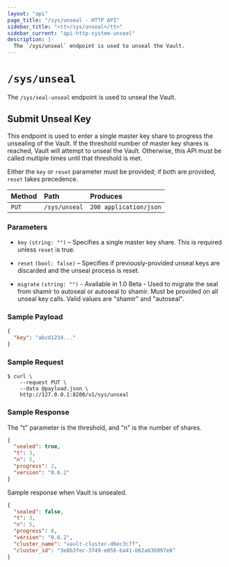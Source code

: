 ```yaml
---
layout: "api"
page_title: "/sys/unseal - HTTP API"
sidebar_title: "<tt>/sys/unseal</tt>"
sidebar_current: "api-http-system-unseal"
description: |-
  The `/sys/unseal` endpoint is used to unseal the Vault.
---
```


# `/sys/unseal`

The `/sys/seal-unseal` endpoint is used to unseal the Vault.

## Submit Unseal Key

This endpoint is used to enter a single master key share to progress the
unsealing of the Vault. If the threshold number of master key shares is reached,
Vault will attempt to unseal the Vault. Otherwise, this API must be called
multiple times until that threshold is met.

Either the `key` or `reset` parameter must be provided; if both are provided,
`reset` takes precedence.

| Method   | Path                         | Produces               |
| :------- | :--------------------------- | :--------------------- |
| `PUT`    | `/sys/unseal`                | `200 application/json` |

### Parameters

- `key` `(string: "")` – Specifies a single master key share. This is required
  unless `reset` is true.

- `reset` `(bool: false)` – Specifies if previously-provided unseal keys are
  discarded and the unseal process is reset.

- `migrate` `(string: "")` - Available in 1.0 Beta - Used to migrate the seal
  from shamir to autoseal or autoseal to shamir.  Must be provided on all unseal
  key calls.  Valid values are "shamir" and "autoseal".

### Sample Payload

```json
{
  "key": "abcd1234..."
}
```

### Sample Request

```
$ curl \
    --request PUT \
    --data @payload.json \
    http://127.0.0.1:8200/v1/sys/unseal
```

### Sample Response

The "t" parameter is the threshold, and "n" is the number of shares.

```json
{
  "sealed": true,
  "t": 3,
  "n": 5,
  "progress": 2,
  "version": "0.6.2"
}
```

Sample response when Vault is unsealed.

```json
{
  "sealed": false,
  "t": 3,
  "n": 5,
  "progress": 0,
  "version": "0.6.2",
  "cluster_name": "vault-cluster-d6ec3c7f",
  "cluster_id": "3e8b3fec-3749-e056-ba41-b62a63b997e8"
}
```
